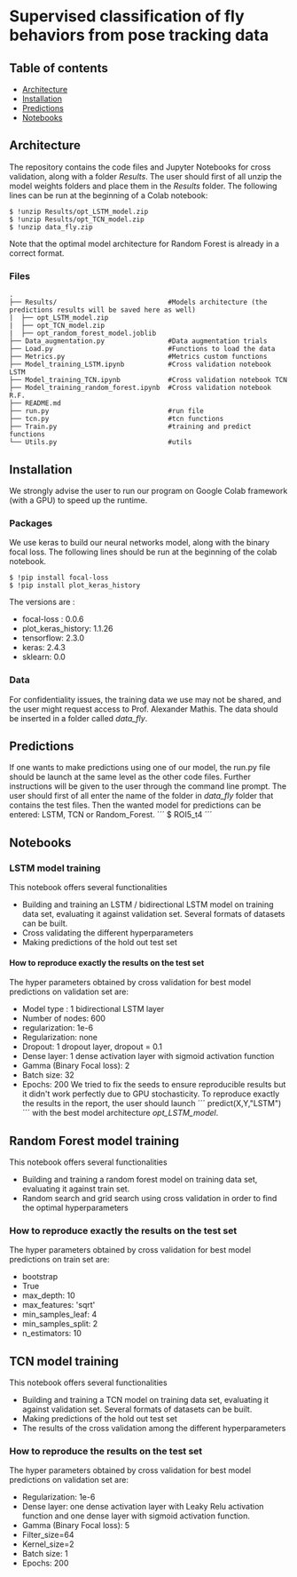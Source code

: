 # Supervised classification of fly behaviors from pose tracking data

## Table of contents
* [Architecture](#Architecture)
* [Installation](#Installation)
* [Predictions](#Predictions)
* [Notebooks](#Notebooks)

## Architecture
The repository contains the code files and Jupyter Notebooks for cross validation, along with a folder _Results_. 
The user should first of all unzip the model weights folders and place them in the _Results_ folder. 
The following lines can be run at the beginning of a Colab notebook:
```
$ !unzip Results/opt_LSTM_model.zip
$ !unzip Results/opt_TCN_model.zip
$ !unzip data_fly.zip
```
Note that the optimal model architecture for Random Forest is already in a correct format.

### Files
    .
    ├── Results/                            #Models architecture (the predictions results will be saved here as well)
    |  ├── opt_LSTM_model.zip
    |  ├── opt_TCN_model.zip
    |  ├── opt_random_forest_model.joblib
    ├── Data_augmentation.py                #Data augmentation trials            
    ├── Load.py                             #Functions to load the data           
    ├── Metrics.py                          #Metrics custom functions
    ├── Model_training_LSTM.ipynb           #Cross validation notebook LSTM       
    ├── Model_training_TCN.ipynb            #Cross validation notebook TCN  
    ├── Model_training_random_forest.ipynb  #Cross validation notebook R.F.  
    ├── README.md
    ├── run.py                              #run file
    ├── tcn.py                              #tcn functions
    ├── Train.py                            #training and predict functions
    └── Utils.py                            #utils
    

## Installation
We strongly advise the user to run our program on Google Colab framework (with a GPU) to speed up the runtime. 

### Packages
We use keras to build our neural networks model, along with the binary focal loss. 
The following lines should be run at the beginning of the colab notebook.  
```
$ !pip install focal-loss
$ !pip install plot_keras_history
```
The versions are : 
* focal-loss :  0.0.6
* plot_keras_history: 1.1.26
* tensorflow: 2.3.0
* keras: 2.4.3
* sklearn: 0.0
    
### Data
For confidentiality issues, the training data we use may not be shared, and the user might request access to Prof. Alexander Mathis. The data should be inserted in a folder called _data_fly_.

## Predictions
If one wants to make predictions using one of our model, the run.py file  should be launch at the same level as the other code files. Further instructions will be given to the user through the command line prompt.
The user should first of all enter the name of the folder in _data_fly_ folder that contains the test files. Then the wanted model for predictions can be entered: LSTM, TCN or Random_Forest.
´´´
$ ROI5_t4
´´´

## Notebooks

### LSTM model training
This notebook offers several functionalities
* Building and training an LSTM / bidirectional LSTM model on training data set, evaluating it against validation set. Several formats of datasets can be built.
* Cross validating the different hyperparameters
* Making predictions of the hold out test set

#### How to reproduce exactly the results on the test set
The hyper parameters obtained by cross validation for best model predictions on validation set are:
- Model type : 1 bidirectional LSTM layer
- Number of nodes: 600
- regularization: 1e-6
- Regularization: none
- Dropout: 1 dropout layer, dropout = 0.1
- Dense layer: 1 dense activation layer with sigmoid activation function
- Gamma (Binary Focal loss): 2
- Batch size: 32
- Epochs: 200
We tried to fix the seeds to ensure reproducible results but it didn't work perfectly due to GPU stochasticity. To reproduce exactly the results in the report, the user should launch ´´´ predict(X,Y,"LSTM") ´´´  with the best model architecture _opt_LSTM_model_. 

## Random Forest model training
This notebook offers several functionalities
* Building and training a random forest model on training data set, evaluating it against train set. 
* Random search and grid search using cross validation in order to find the optimal hyperparameters

### How to reproduce exactly the results on the test set
The hyper parameters obtained by cross validation for best model predictions on train set are:
- bootstrap
- True
- max_depth: 10
- max_features: 'sqrt'
- min_samples_leaf: 4
- min_samples_split: 2
- n_estimators: 10

## TCN model training
This notebook offers several functionalities
* Building and training a TCN model on training data set, evaluating it against validation set. Several formats of datasets can be built.
* Making predictions of the hold out test set
* The results of the cross validation among the different hyperparameters


###  How to reproduce the results on the test set

The hyper parameters obtained by cross validation for best model predictions on validation set are:

- Regularization: 1e-6
- Dense layer: one dense activation layer with Leaky Relu activation function and one dense layer with sigmoid activation function.
- Gamma (Binary Focal loss): 5
- Filter_size=64
- Kernel_size=2
- Batch size: 1
- Epochs: 200
